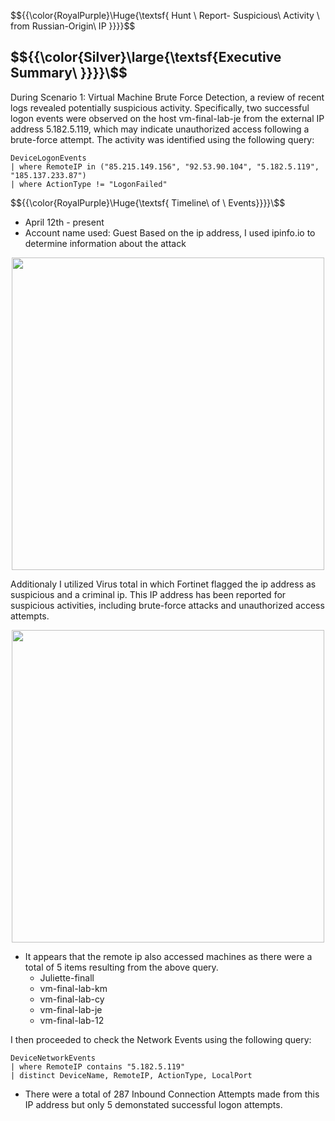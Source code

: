 $${{\color{RoyalPurple}\Huge{\textsf{  Hunt \ Report\- Suspicious\ Activity \ from Russian-Origin\ IP \}}}}\$$


$${{\color{Silver}\large{\textsf{Executive Summary\ }}}}\$$ <br>
---
During Scenario 1: Virtual Machine Brute Force Detection, a review of recent logs revealed potentially suspicious activity. Specifically, two successful logon events were observed on the host vm-final-lab-je from the external IP address 5.182.5.119, which may indicate unauthorized access following a brute-force attempt.
The activity was identified using the following query:
```
DeviceLogonEvents
| where RemoteIP in ("85.215.149.156", "92.53.90.104", "5.182.5.119", "185.137.233.87")
| where ActionType != "LogonFailed"
```
$${{\color{RoyalPurple}\Huge{\textsf{ Timeline\ of \ Events}}}}\$$
- April 12th - present
- Account name used: Guest 
Based on the ip address, I used ipinfo.io to determine information about the attack 

<div align="center">
  <img src="https://github.com/user-attachments/assets/689c360d-3ea0-4f43-bf04-865766a3dd4c" width="500">
</div>

Additionaly I utilized Virus total in which Fortinet flagged the ip address as suspicious and a criminal ip.
This IP address has been reported for suspicious activities, including brute-force attacks and unauthorized access attempts.

<div align="center">
  <img src= "https://github.com/user-attachments/assets/acef815a-89d9-462e-bed3-a5a69c5dddb3" width="500">
</div>

- It appears that the remote ip also accessed machines as there were a total of 5 items resulting from the above query.
  - Juliette-finall
  - vm-final-lab-km
  - vm-final-lab-cy
  - vm-final-lab-je
  - vm-final-lab-12

 I then proceeded to check the Network Events using the following query:
 ```
DeviceNetworkEvents
| where RemoteIP contains "5.182.5.119" 
| distinct DeviceName, RemoteIP, ActionType, LocalPort
```
- There were a total of 287 Inbound Connection Attempts made from this IP address but only 5 demonstated successful logon attempts.


